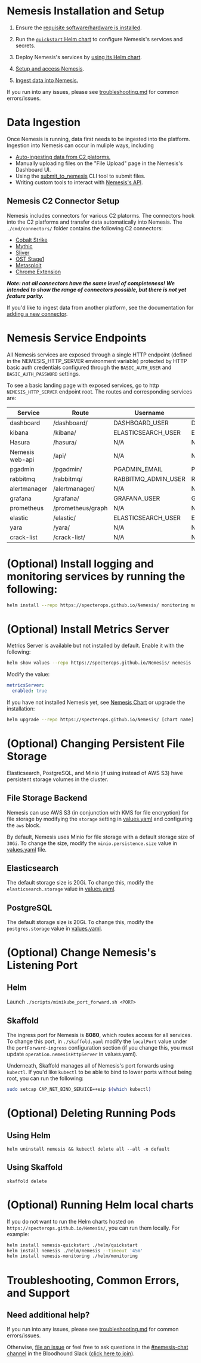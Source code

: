 # Nemesis Installation and Setup
1. Ensure the [requisite software/hardware is installed](installation/requirements.md).

2. Run the [`quickstart` Helm chart](installation/quickstart_chart.md) to configure Nemesis's services and secrets.

3. Deploy Nemesis's services by [using its Helm chart](installation/nemesis_chart.md).

4. [Setup and access Nemesis](access_nemesis.md).

5. [Ingest data into Nemesis.](#data-ingestion)

If you run into any issues, please see [troubleshooting.md](troubleshooting.md) for common errors/issues.

# Data Ingestion
Once Nemesis is running, data first needs to be ingested into the platform. Ingestion into Nemesis can occur in muliple ways, including
* [Auto-ingesting data from C2 platorms.](#nemesis-c2-connector-setup)
* Manually uploading files on the "File Upload" page in the Nemesis's Dashboard UI.
* Using the [submit_to_nemesis](submit_to_nemesis.md) CLI tool to submit files.
* Writing custom tools to interact with [Nemesis's API](new_connector.md).

## Nemesis C2 Connector Setup
Nemesis includes connectors for various C2 platorms. The connectors hook into the C2 platforms and transfer data automatically into Nemesis. The `./cmd/connectors/` folder contains the following C2 connectors:

- [Cobalt Strike](https://github.com/SpecterOps/Nemesis/tree/main/cmd/connectors/cobaltstrike-nemesis-connector#readme)
- [Mythic](https://github.com/SpecterOps/Nemesis/tree/main/cmd/connectors/mythic-connector#readme)
- [Sliver](https://github.com/SpecterOps/Nemesis/tree/main/cmd/connectors/sliver-connector#readme)
- [OST Stage1](https://github.com/SpecterOps/Nemesis/tree/main/cmd/connectors/stage1-connector#readme)
- [Metasploit](https://github.com/SpecterOps/Nemesis/tree/main/cmd/connectors/metasploit-connector#readme)
- [Chrome Extension](https://github.com/SpecterOps/Nemesis/tree/main/cmd/connectors/chrome-extension#readme)

***Note: not all connectors have the same level of completeness! We intended to show the range of connectors possible, but there is not yet feature parity.***

If you'd like to ingest data from another platform, see the documentation for [adding a new connector](new_connector.md).

# Nemesis Service Endpoints

All Nemesis services are exposed through a single HTTP endpoint (defined in the NEMESIS_HTTP_SERVER environment variable) protected by HTTP basic auth credentials configured through the `BASIC_AUTH_USER` and `BASIC_AUTH_PASSWORD` settings.

To see a basic landing page with exposed services, go to http `NEMESIS_HTTP_SERVER` endpoint root. The routes and corresponding services are:

| Service         | Route             | Username            | Password                |
| --------------- | ----------------- | ------------------- | ----------------------- |
| dashboard       | /dashboard/       | DASHBOARD_USER      | DASHBOARD_PASSWORD      |
| kibana          | /kibana/          | ELASTICSEARCH_USER  | ELASTICSEARCH_PASSWORD  |
| Hasura          | /hasura/          | N/A                 | N/A                     |
| Nemesis web-api | /api/             | N/A                 | N/A                     |
| pgadmin         | /pgadmin/         | PGADMIN_EMAIL       | PGADMIN_PASSWORD        |
| rabbitmq        | /rabbitmq/        | RABBITMQ_ADMIN_USER | RABBITMQ_ADMIN_PASSWORD |
| alertmanager    | /alertmanager/    | N/A                 | N/A                     |
| grafana         | /grafana/         | GRAFANA_USER        | GRAFANA_PASSWORD        |
| prometheus      | /prometheus/graph | N/A                 | N/A                     |
| elastic         | /elastic/         | ELASTICSEARCH_USER  | ELASTICSEARCH_PASSWORD  |
| yara            | /yara/            | N/A                 | N/A                     |
| crack-list      | /crack-list/      | N/A                 | N/A                     |

# (Optional) Install logging and monitoring services by running the following:
```bash
helm install --repo https://specterops.github.io/Nemesis/ monitoring monitoring
```

# (Optional) Install Metrics Server
Metrics Server is available but not installed by default. Enable it with the following:

```bash
helm show values --repo https://specterops.github.io/Nemesis/ nemesis
```

Modify the value:

```yaml
metricsServer:
  enabled: true
```

If you have not installed Nemesis yet, see [Nemesis Chart](./installation/nemesis_chart.md) or upgrade the installation:

```bash
helm upgrade --repo https://specterops.github.io/Nemesis/ [chart name] nemesis
```

# (Optional) Changing Persistent File Storage

Elasticsearch, PostgreSQL, and Minio (if using instead of AWS S3) have persistent storage volumes in the cluster.

## File Storage Backend

Nemesis can use AWS S3 (in conjunction with KMS for file encryption) for file storage by modifying the `storage` setting in [values.yaml](https://github.com/SpecterOps/Nemesis/blob/main/helm/nemesis/values.yaml) and configuring the `aws` block.

By default, Nemesis uses Minio for file storage with a default storage size of `30Gi`.
To change the size, modify the `minio.persistence.size` value in [values.yaml](https://github.com/SpecterOps/Nemesis/blob/main/helm/nemesis/values.yaml) file.


## Elasticsearch

The default storage size is 20Gi. To change this, modify the `elasticsearch.storage` value in [values.yaml](https://github.com/SpecterOps/Nemesis/blob/main/helm/nemesis/values.yaml).


## PostgreSQL

The default storage size is 20Gi. To change this, modify the `postgres.storage` value in [values.yaml](https://github.com/SpecterOps/Nemesis/blob/main/helm/nemesis/values.yaml).


# (Optional) Change Nemesis's Listening Port

## Helm

Launch `./scripts/minikube_port_forward.sh <PORT>`

## Skaffold

The ingress port for Nemesis is **8080**, which routes access for all services. To change this port, in `./skaffold.yaml` modify the `localPort` value under the `portForward-ingress` configuration section (if you change this, you must update `operation.nemesisHttpServer` in values.yaml).

Underneath, Skaffold manages all of Nemesis's port forwards using `kubectl`. If you'd like `kubectl` to be able to bind to lower ports without being root, you can run the following:
```bash
sudo setcap CAP_NET_BIND_SERVICE=+eip $(which kubectl)
```

# (Optional) Deleting Running Pods

## Using Helm
`helm uninstall nemesis && kubectl delete all --all -n default`

## Using Skaffold
`skaffold delete`

# (Optional) Running Helm local charts
If you do not want to run the Helm charts hosted on `https://specterops.github.io/Nemesis/`, you can run them locally. For example:
```bash
helm install nemesis-quickstart ./helm/quickstart
helm install nemesis ./helm/nemesis --timeout '45m'
helm install nemesis-monitoring ./helm/monitoring
```


# Troubleshooting, Common Errors, and Support


## Need additional help?
If you run into any issues, please see [troubleshooting.md](troubleshooting.md) for common errors/issues.

Otherwise, [file an issue](https://github.com/SpecterOps/Nemesis/issues) or feel free to ask questions in the [#nemesis-chat channel](https://bloodhoundhq.slack.com/archives/C05KN15CCGP) in the Bloodhound Slack ([click here to join](https://ghst.ly/BHSlack)).
